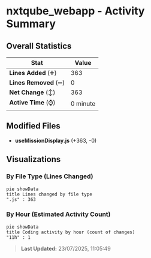 # nxtqube_webapp - Activity Summary 

## Overall Statistics

| Stat                   | Value                                                             |
| ---------------------- | ----------------------------------------------------------------- |
| **Lines Added** (➕)   | 363                                          |
| **Lines Removed** (➖) | 0                                        |
| **Net Change** (↕)    | 363                |
| **Active Time** (⌚)   | 0 minute |


## Modified Files
- **useMissionDisplay.js** (+363, -0)

## Visualizations

### By File Type (Lines Changed)

```mermaid
pie showData
title Lines changed by file type
".js" : 363
```

### By Hour (Estimated Activity Count)

```mermaid
pie showData
title Coding activity by hour (count of changes)
"11h" : 1
```


> **Last Updated:** 23/07/2025, 11:05:49